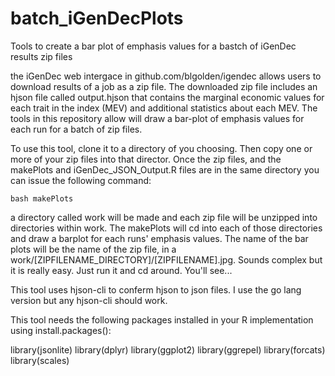 # batch_iGenDecPlots
Tools to create a bar plot of emphasis values for a bastch of iGenDec results zip files

the iGenDec web intergace in github.com/blgolden/igendec allows users to download results of a job as a zip file.  The downloaded zip file includes an hjson file called output.hjson that contains the marginal economic values for each trait in the index (MEV) and additional statistics about each MEV.  The tools in this repository allow will draw a bar-plot of emphasis values for each run for a batch of zip files.

To use this tool, clone it to a directory of you choosing.  Then copy one or more of your zip files into that director.  Once the zip files, and the makePlots and  iGenDec_JSON_Output.R files are in the same directory you can issue the following command:

    bash makePlots

a directory called work will be made and each zip file will be unzipped into directories within work.  The makePlots will cd into each of those directories and draw a barplot for each runs' emphasis values.  The name of the bar plots will be the name of the zip file, in a work/[ZIPFILENAME_DIRECTORY]/[ZIPFILENAME].jpg.  Sounds complex but it is really easy.  Just run it and cd around.  You'll see...

This tool uses hjson-cli to conferm hjson to json files.  I use the go lang version but any hjson-cli should work.

This tool needs the following packages installed in your R implementation using install.packages():

   library(jsonlite)
   library(dplyr)
   library(ggplot2)
   library(ggrepel)
   library(forcats)
   library(scales)
